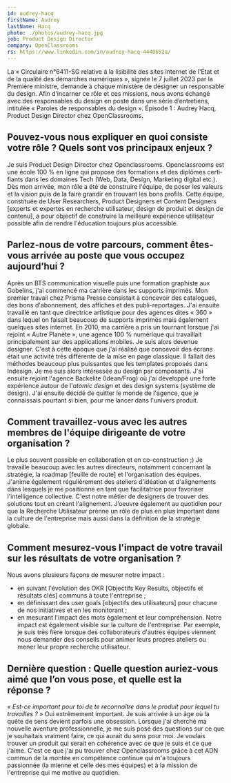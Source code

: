 ```yaml
---
id: audrey-hacq
firstName: Audrey
lastName: Hacq
photo: ./photos/audrey-hacq.jpg
job: Product Design Director
company: OpenClassrooms
rs: https://www.linkedin.com/in/audrey-hacq-4440652a/
---
```


<p class="fr-text--lead">La «&nbsp;Circulaire n°6411-SG relative à la lisibilité des sites internet de l'État et de la qualité des démarches numériques&nbsp;», signée le 7 juillet 2023 par la Première ministre, demande à chaque ministère de désigner un responsable du design. Afin d’incarner ce rôle et ces missions, nous avons échangé avec des responsables du design en poste dans une série d’entretiens, intitulée «&nbsp;Paroles de responsables du design&nbsp;». Épisode 1&nbsp;: Audrey Hacq, <span lang="en">Product Design Director<span lang="en"> chez OpenClassrooms.</p>

<h2 class="fr-h6">Pouvez-vous nous expliquer en quoi consiste votre rôle&nbsp;? Quels sont vos principaux enjeux&nbsp;?</h2>

Je suis <span lang="en">Product Design Director<span lang="en"> chez Openclassrooms. Openclassrooms est une école 100&nbsp;% en ligne qui propose des formations et des diplômes certifiants dans les domaines Tech (Web, Data, Design, Marketing digital etc.). Dès mon arrivée, mon rôle a été de construire l'équipe, de poser les valeurs et la vision puis de la faire grandir en trouvant les bons profils. Cette équipe, constituée de <span lang="en">User Researchers, Product Designers</span> et <span lang="en">Content Designers</span> [experts et expertes en recherche utilisateur, design de produit et design de contenu], a pour objectif de construire la meilleure expérience utilisateur possible afin de rendre l'éducation toujours plus accessible.

<h2 class="fr-h6">Parlez-nous de votre parcours, comment êtes-vous arrivée au poste que vous occupez aujourd’hui&nbsp;?</h2>

Après un BTS communication visuelle puis une formation graphiste aux Gobelins, j'ai commencé ma carrière dans les supports imprimés. Mon premier travail chez Prisma Presse consistait à concevoir des catalogues, des bons d'abonnement, des affiches et des publi-reportages. J'ai ensuite travaillé en tant que directrice artistique pour des agences dites «&nbsp;360&nbsp;» dans lequel on faisait beaucoup de supports imprimés mais également quelques sites internet. En 2010, ma carrière a pris un tournant lorsque j'ai rejoint «&nbsp;Autre Planète&nbsp;», une agence 100&nbsp;% numérique qui travaillait principalement sur des applications mobiles. Je suis alors devenue designer. C'est à cette époque que j'ai réalisé que concevoir des écrans était une activité très différente de la mise en page classique. Il fallait des méthodes beaucoup plus puissantes que les templates proposés dans Indesign. Je me suis alors intéressée au design par composants. J'ai ensuite rejoint l'agence Backelite (Idean/Frog) où j'ai développé une forte expérience autour de l'*atomic design* et des design systems (système de design). J'ai ensuite décidé de quitter le monde de l'agence, que je connaissais pourtant si bien, pour me lancer dans l'univers produit.

<h2 class="fr-h6">Comment travaillez-vous avec les autres membres de l'équipe dirigeante de votre organisation&nbsp;?</h2>

Le plus souvent possible en collaboration et en co-construction&nbsp;;) Je travaille beaucoup avec les autres directeurs, notamment concernant la stratégie, la <span lang="en">roadmap</span> [feuille de route] et l'organisation des équipes. J'anime également régulièrement des ateliers d'idéation et d'alignements dans lesquels je me positionne en tant que facilitatrice pour favoriser l'intelligence collective. C'est notre métier de designers de trouver des solutions tout en créant l'alignement. J’oeuvre également au quotidien pour que la Recherche Utilisateur prenne un rôle de plus en plus important dans la culture de l'entreprise mais aussi dans la définition de la stratégie globale.

<h2 class="fr-h6">Comment mesurez-vous l'impact de votre travail sur les résultats de votre organisation&nbsp;?</h2>

Nous avons plusieurs façons de mesurer notre impact&nbsp;:
- en suivant l'évolution des OKR [<span lang="en">Objectifs Key Results</span>, objectifs et résultats clés] communs à toute l'entreprise&nbsp;;
- en définissant des <span lang="en">user goals</span> [objectifs des utilisateurs] pour chacune de nos initiatives et en les monitorant&nbsp;;
- en mesurant l'impact des mots également et leur compréhension. 
Notre impact est également visible sur la culture de l'entreprise. Par exemple, je suis très fière lorsque des collaborateurs d'autres équipes viennent nous demander des conseils pour animer leurs propres ateliers ou mener leur propre recherche utilisateur.

<h2 class="fr-h6">Dernière question&nbsp;: Quelle question auriez-vous aimé que l’on vous pose, et quelle est la réponse&nbsp;?</h2>

*«&nbsp;Est-ce important pour toi de te reconnaître dans le produit pour lequel tu travailles&nbsp;?&nbsp;»* Oui extrêmement important. Je suis arrivée à un âge où la quête de sens devient parfois une obsession. Lorsque j'ai cherché ma nouvelle aventure professionnelle, je me suis posé des questions sur ce que je souhaitais vraiment faire, ce qui aurait du sens pour moi. Je voulais trouver un produit qui serait en cohérence avec ce que je suis et ce que j'aime. C'est ce que j'ai pu trouver chez Openclassrooms grâce à cet ADN commun de la montée en compétence continue qui m'a toujours passionnée (la mienne et celle des mes équipes) et à la mission de l'entreprise qui me motive au quotidien.
